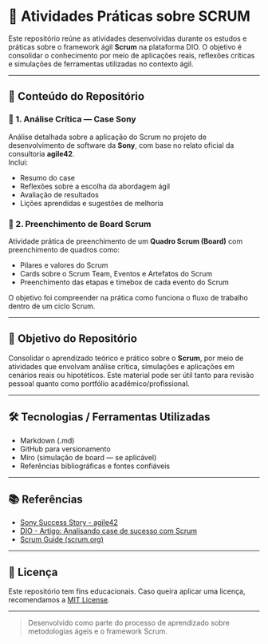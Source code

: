 # 📁 Atividades Práticas sobre SCRUM

Este repositório reúne as atividades desenvolvidas durante os estudos e práticas sobre o framework ágil **Scrum** na plataforma DIO. O objetivo é consolidar o conhecimento por meio de aplicações reais, reflexões críticas e simulações de ferramentas utilizadas no contexto ágil.

---

## 📌 Conteúdo do Repositório

### 📄 1. Análise Crítica — Case Sony
Análise detalhada sobre a aplicação do Scrum no projeto de desenvolvimento de software da **Sony**, com base no relato oficial da consultoria **agile42**.  
Inclui:
- Resumo do case
- Reflexões sobre a escolha da abordagem ágil
- Avaliação de resultados
- Lições aprendidas e sugestões de melhoria

### 🧩 2. Preenchimento de Board Scrum
Atividade prática de preenchimento de um **Quadro Scrum (Board)** com preenchimento de quadros como:
- Pilares e valores do Scrum
- Cards sobre o Scrum Team, Eventos e Artefatos do Scrum
- Preenchimento das etapas e timebox de cada evento do Scrum

O objetivo foi compreender na prática como funciona o fluxo de trabalho dentro de um ciclo Scrum.

---

## 🎯 Objetivo do Repositório

Consolidar o aprendizado teórico e prático sobre o **Scrum**, por meio de atividades que envolvam análise crítica, simulações e aplicações em cenários reais ou hipotéticos. Este material pode ser útil tanto para revisão pessoal quanto como portfólio acadêmico/profissional.

---

## 🛠️ Tecnologias / Ferramentas Utilizadas

- Markdown (.md)
- GitHub para versionamento
- Miro (simulação de board — se aplicável)
- Referências bibliográficas e fontes confiáveis

---

## 📚 Referências

- [Sony Success Story - agile42](https://www.agile42.com/en/success-stories/success-story-sony)
- [DIO - Artigo: Analisando case de sucesso com Scrum](https://www.dio.me/articles/analisando-case-de-sucesso-framework-scrum)
- [Scrum Guide (scrum.org)](https://scrumguides.org/)

---

## 📄 Licença

Este repositório tem fins educacionais. Caso queira aplicar uma licença, recomendamos a [MIT License](LICENSE).

---

> Desenvolvido como parte do processo de aprendizado sobre metodologias ágeis e o framework Scrum.
